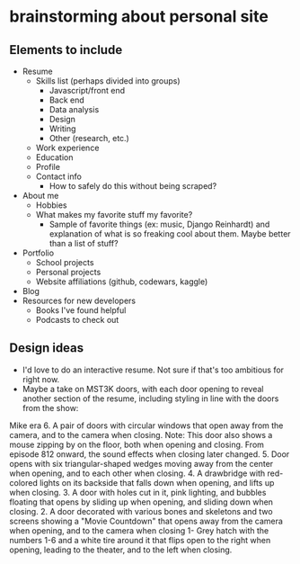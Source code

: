 # brainstorming about personal site

## Elements to include

* Resume
  * Skills list (perhaps divided into groups)
    * Javascript/front end
    * Back end
    * Data analysis
    * Design
    * Writing
    * Other (research, etc.)
  * Work experience
  * Education
  * Profile
  * Contact info
    * How to safely do this without being scraped?
* About me
  * Hobbies
  * What makes my favorite stuff my favorite?
    * Sample of favorite things (ex: music, Django Reinhardt) and explanation of what is so freaking cool about them. Maybe better than a list of stuff?
* Portfolio
  * School projects
  * Personal projects
  * Website affiliations (github, codewars, kaggle)
* Blog
* Resources for new developers
  * Books I've found helpful
  * Podcasts to check out

## Design ideas

* I'd love to do an interactive resume. Not sure if that's too ambitious for right now.
* Maybe a take on MST3K doors, with each door opening to reveal another section of the resume, including styling in line with the doors from the show:

Mike era
6. A pair of doors with circular windows that open away from the camera, and to the camera when closing. Note: This door also shows a mouse zipping by on the floor, both when opening and closing. From episode 812 onward, the sound effects when closing later changed.
5. Door opens with six triangular-shaped wedges moving away from the center when opening, and to each other when closing.
4. A drawbridge with red-colored lights on its backside that falls down when opening, and lifts up when closing.
3. A door with holes cut in it, pink lighting, and bubbles floating that opens by sliding up when opening, and sliding down when closing.
2. A door decorated with various bones and skeletons and two screens showing a "Movie Countdown" that opens away from the camera when opening, and to the camera when closing
1- Grey hatch with the numbers 1-6 and a white tire around it that flips open to the right when opening, leading to the theater, and to the left when closing.